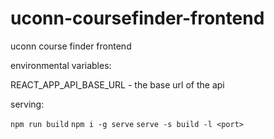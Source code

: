 # uconn-coursefinder-frontend
uconn course finder frontend 

environmental variables:

REACT_APP_API_BASE_URL - the base url of the api

serving:

`npm run build`
`npm i -g serve`
`serve -s build -l <port>`